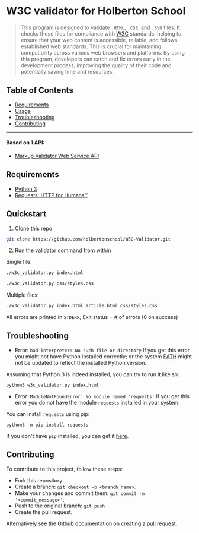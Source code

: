 # W3C validator for Holberton School
> This program is designed to validate `.HTML`, `.CSS`, and `.SVG` files. It checks these files for compliance with [W3C](https://www.w3.org/) standards, helping to ensure that your web content is accessible, reliable, and follows established web standards. This is crucial for maintaining compatibility across various web browsers and platforms. By using this program, developers can catch and fix errors early in the development process, improving the quality of their code and potentially saving time and resources.

## Table of Contents
 - [Requirements](#requirements)
 - [Usage](#quickstart)
 - [Troubleshooting](#troubleshooting)
 - [Contributing](#contributing)

---

#### Based on 1 API:
- [Markup Validator Web Service API](https://validator.w3.org/docs/api.html)

## Requirements
- [Python 3](https://www.python.org/downloads/)
- [Requests: HTTP for Humans™](https://requests.readthedocs.io/en/master/index.html)

## Quickstart
1. Clone this repo
```sh
git clone https://github.com/holbertonschool/W3C-Validator.git
```

2. Run the validator command from within

Single file:

```sh
./w3c_validator.py index.html
```

```sh
./w3c_validator.py css/styles.css
```

Multiple files:

```sh
./w3c_validator.py index.html article.html css/styles.css
```

All errors are printed in `STDERR`; Exit status = # of errors (0 on success)

## Troubleshooting

- Error: `bad interpreter: No such file or directory`
If you get this error you might not have Python installed correctly; or the system [PATH](https://en.wikipedia.org/wiki/PATH_(variable)) might not be updated to reflect the installed Python version.

Assuming that Python 3 is indeed installed, you can try to run it like so:
```
python3 w3c_validator.py index.html
```
- Error: `ModuleNotFoundError: No module named 'requests'`
If you get this error you do not have the module `requests` installed in your system.

You can install `requests` using pip:
```
python3 -m pip install requests
```

If you don't have `pip` installed, you can get it [here](https://pypi.org/project/pip/).

## Contributing

To contribute to this project, follow these steps:
  * Fork this repository.
  * Create a branch: `git checkout -b <branch_name>`.
  * Make your changes and commit them: `git commit -m '<commit_message>'`.
  * Push to the original branch: `git push`
  * Create the pull request.

Alternatively see the Github documentation on [creating a pull request](https://help.github.com/en/github/collaborating-with-issues-and-pull-requests/creating-a-pull-request).